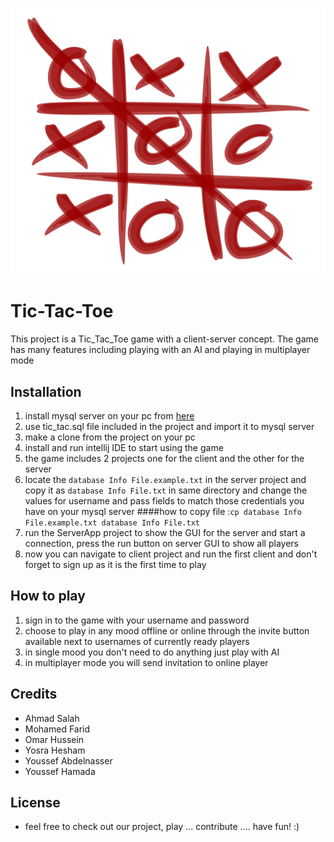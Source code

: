 ![Image](GameGUI/src/main/resources/com/example/gamegui/Images/tic-tac-toe-17.png)
# Tic-Tac-Toe
This project is a Tic_Tac_Toe game with a client-server concept. The game has many features including playing with an 
AI and playing in multiplayer mode
## Installation
1. install mysql server on your pc from [here](https://dev.mysql.com/downloads/windows/installer/8.0.html)
2. use tic_tac.sql file included in the project and import it to mysql server
3. make a clone from the project on your pc
4. install and run intellij IDE to start using the game
5. the game includes 2 projects one for the client and the other for the server
6. locate the `database Info File.example.txt` in the server project and copy it as `database Info File.txt` in same directory and change the values for 
username and pass fields to match those credentials you have on your mysql server
####how to copy file :`cp database Info File.example.txt database Info File.txt`
7. run the ServerApp project to show the GUI for the server and start a connection, press the run button on server GUI to show all players
8. now you can navigate to client project and run the first client and don't forget to sign up as it is the first time to play
## How to play
1. sign in to the game with your username and password
2. choose to play in any mood offline or online through the invite button available next to usernames of currently ready players
3. in single mood you don't need to do anything just play with AI
4. in multiplayer mode you will send invitation to online player
## Credits
- Ahmad Salah
- Mohamed Farid
- Omar Hussein 
- Yosra Hesham
- Youssef Abdelnasser
- Youssef Hamada
## License
- feel free to check out our project, play ... contribute .... have fun! :)

